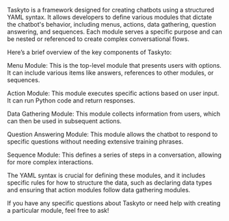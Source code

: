 Taskyto is a framework designed for creating chatbots using a structured YAML syntax. It allows developers to define various modules that dictate the chatbot's behavior, including menus, actions, data gathering, question answering, and sequences. Each module serves a specific purpose and can be nested or referenced to create complex conversational flows.

Here’s a brief overview of the key components of Taskyto:

Menu Module: This is the top-level module that presents users with options. It can include various items like answers, references to other modules, or sequences.

Action Module: This module executes specific actions based on user input. It can run Python code and return responses.

Data Gathering Module: This module collects information from users, which can then be used in subsequent actions.

Question Answering Module: This module allows the chatbot to respond to specific questions without needing extensive training phrases.

Sequence Module: This defines a series of steps in a conversation, allowing for more complex interactions.

The YAML syntax is crucial for defining these modules, and it includes specific rules for how to structure the data, such as declaring data types and ensuring that action modules follow data gathering modules.

If you have any specific questions about Taskyto or need help with creating a particular module, feel free to ask!